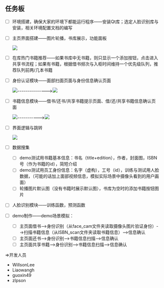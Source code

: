 ## 任务板

- [ ] 环境搭建，确保大家的环境下都能运行程序——安装Qt库；选定人脸识别库与安装，相关环境配置文档的编写

- [ ] 主页界面搭建——图片轮播，书库展示，功能面板

  ![](images/main.png)

- [ ] 在库热门书籍推荐——如果书库中无书籍，则只显示一个添加按钮，点击进入共享书流程；如果有书籍，根据借书频次与入柜时间维持一个优先级队列，推荐队列前两/几本书籍

- [ ] 身份认证模块——面部扫面页面与身份信息确认页面

  ![](images/face_cam.png)--------------->![](images/confirm.png)

- [ ] 书籍信息模块——借书/还书/共享书籍提示页面、借/还/共享书籍信息确认页面

  ![](images/borrow.png)----------->![](images/success.png)

- [ ] 界面逻辑与跳转

  ![](images/logic.png)

- [ ] 数据搜集

  - [ ] demo测试用书籍基本信息：书名（title+edition），作者，封面图，ISBN号（作为书籍的id），简短介绍
  - [ ] demo测试用员工身份信息：名字（虚构），工号（id），训练与测试用人脸数据，（可能的话加上面部视频信息，模拟实际场景中摄像头看到的用户画面）
  - [ ] 轮播图片默认图（没有书籍时展示默认图），书库为空时的添加书籍按钮图片

- [ ] 人脸识别模块——训练函数，预测函数

- [ ] demo制作——demo场景模拟：

  - [ ] 主页面借书-->身份识别（从face_cam文件夹读取摄像头图片验证身份）-->扫描书籍信息（从ISBN_scan文件夹读取书籍信息）-->信息确认
  - [ ] 主页面还书-->身份识别-->书籍信息扫描-->信息确认
  - [ ] 主页面共享书籍-->身份识别-->书籍信息扫描-->信息确认

=>开发人员

- WillsonLee
- Liaowangh
- guoxin49
- zlpson

